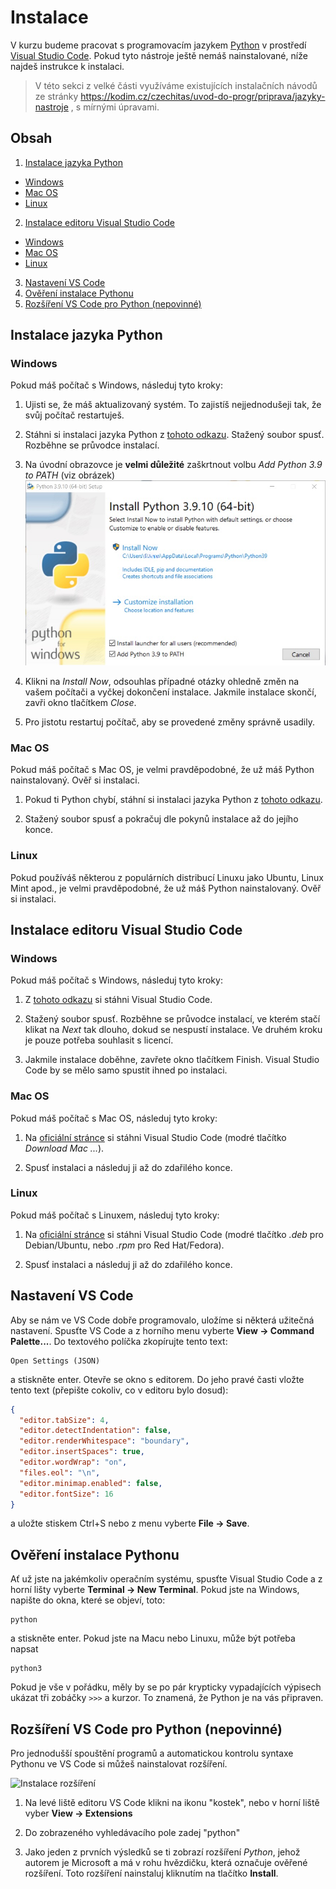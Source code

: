 # Instalace
V kurzu budeme pracovat s programovacím jazykem [Python](https://www.python.org/) v prostředí [Visual Studio Code](https://code.visualstudio.com/). Pokud tyto nástroje ještě nemáš nainstalované, níže najdeš instrukce k instalaci.

> V této sekci z velké části využíváme existujících instalačních návodů ze stránky https://kodim.cz/czechitas/uvod-do-progr/priprava/jazyky-nastroje , s mírnými úpravami.

## Obsah
1. [Instalace jazyka Python](#instalace-jazyka-python)
  - [Windows](#windows)
  - [Mac OS](#mac-os)
  - [Linux](#linux)

2. [Instalace editoru Visual Studio Code](#instalace-editoru-visual-studio-code)
  - [Windows](#windows)
  - [Mac OS](#mac-os)
  - [Linux](#linux)

3. [Nastavení VS Code](#nastaven%C3%AD-vs-code)
4. [Ověření instalace Pythonu](#ov%C4%9B%C5%99en%C3%AD-instalace-pythonu)
5. [Rozšíření VS Code pro Python (nepovinné)](#roz%C5%A1%C3%AD%C5%99en%C3%AD-vs-code-pro-python-nepovinn%C3%A9)

## Instalace jazyka Python
### Windows
Pokud máš počítač s Windows, následuj tyto kroky:

1. Ujisti se, že máš aktualizovaný systém. To zajistíš nejjednodušeji tak, že svůj počítač restartuješ.

2. Stáhni si instalaci jazyka Python z [tohoto odkazu](https://www.python.org/ftp/python/3.9.10/python-3.9.10-amd64.exe). Stažený soubor spusť. Rozběhne se průvodce instalací.

3. Na úvodní obrazovce je **velmi důležité** zaškrtnout volbu *Add Python 3.9 to PATH* (viz obrázek)
![Instalace Pythonu na Windows](img/python-instalace-win.jpeg)

4. Klikni na *Install Now*, odsouhlas případné otázky ohledně změn na vašem počítači a vyčkej dokončení instalace. Jakmile instalace skončí, zavři okno tlačítkem *Close*.

5. Pro jistotu restartuj počítač, aby se provedené změny správně usadily.

### Mac OS
Pokud máš počítač s Mac OS, je velmi pravděpodobné, že už máš Python nainstalovaný. Ověř si instalaci.

1. Pokud ti Python chybí, stáhní si instalaci jazyka Python z [tohoto odkazu](https://www.python.org/ftp/python/3.9.10/python-3.9.10-macos11.pkg).

2. Stažený soubor spusť a pokračuj dle pokynů instalace až do jejího konce.

### Linux
Pokud používáš některou z populárních distribucí Linuxu jako Ubuntu, Linux Mint apod., je velmi pravděpodobné, že už máš Python nainstalovaný. Ověř si instalaci.

## Instalace editoru Visual Studio Code
### Windows
Pokud máš počítač s Windows, následuj tyto kroky:

1. Z [tohoto odkazu](https://aka.ms/win32-x64-user-stable) si stáhni Visual Studio Code.

2. Stažený soubor spusť. Rozběhne se průvodce instalací, ve kterém stačí klikat na *Next* tak dlouho, dokud se nespustí instalace. Ve druhém kroku je pouze potřeba souhlasit s licencí.
    
3. Jakmile instalace doběhne, zavřete okno tlačítkem Finish. Visual Studio Code by se mělo samo spustit ihned po instalaci.

### Mac OS
Pokud máš počítač s Mac OS, následuj tyto kroky:

1. Na [oficiální stránce](https://code.visualstudio.com/) si stáhni Visual Studio Code (modré tlačítko *Download Mac ...*).

2. Spusť instalaci a následuj ji až do zdařilého konce.

### Linux
Pokud máš počítač s Linuxem, následuj tyto kroky:

1. Na [oficiální stránce](https://code.visualstudio.com/) si stáhni Visual Studio Code (modré tlačítko *.deb* pro Debian/Ubuntu, nebo *.rpm* pro Red Hat/Fedora).

2. Spusť instalaci a následuj ji až do zdařilého konce.

## Nastavení VS Code
Aby se nám ve VS Code dobře programovalo, uložíme si některá užitečná nastavení. Spusťte VS Code a z horního menu vyberte **View → Command Palette...**. Do textového políčka zkopírujte tento text:

```
Open Settings (JSON)
```
a stiskněte enter.
Otevře se okno s editorem. Do jeho pravé časti vložte tento text (přepište cokoliv, co v editoru bylo dosud):

```json
{
  "editor.tabSize": 4,
  "editor.detectIndentation": false,
  "editor.renderWhitespace": "boundary",
  "editor.insertSpaces": true,
  "editor.wordWrap": "on",
  "files.eol": "\n",
  "editor.minimap.enabled": false,
  "editor.fontSize": 16
}
```

a uložte stiskem Ctrl+S nebo z menu vyberte **File → Save**.

## Ověření instalace Pythonu
Ať už jste na jakémkoliv operačním systému, spusťte Visual Studio Code a z horní lišty vyberte **Terminal → New Terminal**. 
Pokud jste na Windows, napište do okna, které se objeví, toto:
```
python
```
a stiskněte enter. Pokud jste na Macu nebo Linuxu, může být potřeba napsat
```
python3
```
Pokud je vše v pořádku, měly by se po pár krypticky vypadajících výpisech ukázat tři zobáčky `>>>` a kurzor. To znamená, že Python je na vás připraven.

## Rozšíření VS Code pro Python (nepovinné)
Pro jednodušší spouštění programů a automatickou kontrolu syntaxe Pythonu ve VS Code si můžeš nainstalovat rozšíření.

![Instalace rozšíření](https://code.visualstudio.com/assets/docs/editor/extension-marketplace/extensions-python.png)

1. Na levé liště editoru VS Code klikni na ikonu "kostek", nebo v horní liště vyber **View → Extensions**

2. Do zobrazeného vyhledávacího pole zadej "python"

3. Jako jeden z prvních výsledků se ti zobrazí rozšíření *Python*, jehož autorem je Microsoft a má v rohu hvězdičku, která označuje ověřené rozšíření. Toto rozšíření nainstaluj kliknutím na tlačítko **Install**.
